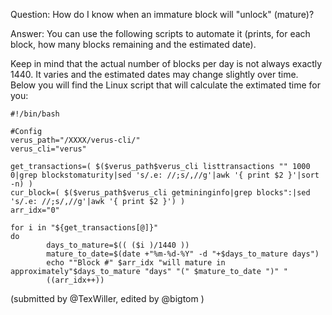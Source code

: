 Question: How do I know when an immature block will "unlock" (mature)?

Answer: You can use the following scripts to automate it (prints, for each block, how many blocks remaining and the estimated date).

Keep in mind that the actual number of blocks per day is not always exactly 1440. It varies and the estimated dates may change slightly over time. Below you will find the Linux script that will calculate the extimated time for you:
```
#!/bin/bash

#Config
verus_path="/XXXX/verus-cli/"
verus_cli="verus"

get_transactions=( $($verus_path$verus_cli listtransactions "" 1000 0|grep blockstomaturity|sed 's/.e: //;s/,//g'|awk '{ print $2 }'|sort -n) )
cur_block=( $($verus_path$verus_cli getmininginfo|grep blocks":|sed 's/.e: //;s/,//g'|awk '{ print $2 }') )
arr_idx="0"

for i in "${get_transactions[@]}"
do
        days_to_mature=$(( ($i )/1440 ))
        mature_to_date=$(date +"%m-%d-%Y" -d "+$days_to_mature days")
        echo ""Block #" $arr_idx "will mature in approximately"$days_to_mature "days" "(" $mature_to_date ")" "
        ((arr_idx++))
```

(submitted by @TexWiller, edited by @bigtom )